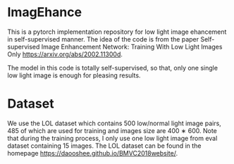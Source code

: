 # ImagEhance
This is a pytorch implementation repository for low light image ehancement in self-supervised manner. The idea of the code is from the paper
Self-supervised Image Enhancement Network: Training With Low Light Images Only https://arxiv.org/abs/2002.11300d.

The model in this code is totally self-supervised, so that, only one single low light image is enough for pleasing results. 

# Dataset

We use the LOL dataset which contains 500 low/normal light image pairs, 485 of which are used for training and images size are 400 ∗ 600. 
Note that during the training process, I only use one low light image from eval dataset containing 15 images. The LOL dataset can be found in 
the homepage https://daooshee.github.io/BMVC2018website/.
